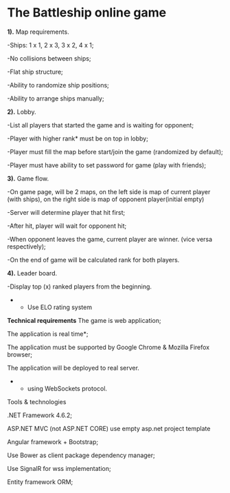 # The Battleship online game


**1).**
Map requirements.

-Ships: 1 x 1, 2 x 3, 3 x 2, 4 x 1;

-No collisions between ships;

-Flat ship structure;

-Ability to randomize ship positions;

-Ability to arrange ships manually;


**2).**
Lobby.

-List all players that started the game and is waiting for opponent;

-Player with higher rank* must be on top in lobby;

-Player must fill the map before start/join the game (randomized by default);

-Player must have ability to set password for game (play with friends);


**3).**
Game flow.

-On game page, will be 2 maps, on the left side is map of current player (with ships), on the right side is map of opponent player(initial empty)

-Server will determine player that hit first;

-After hit, player will wait for opponent hit;

-When opponent leaves the game, current player are winner. (vice versa respectively);

-On the end of game will be calculated rank for both players.


**4).**
Leader board.

-Display top (x) ranked players from the beginning.

* - Use ELO rating system


**Technical requirements** 
The game is web application;

The application is real time*;

The application must be supported by Google Chrome & Mozilla Firefox browser;

The application will be deployed to real server.

* - using WebSockets protocol.

Tools & technologies

.NET Framework 4.6.2;

ASP.NET MVC (not ASP.NET CORE) use empty asp.net project template

Angular framework + Bootstrap;

Use Bower as client package dependency manager;

Use SignalR for wss implementation;

Entity framework ORM;
